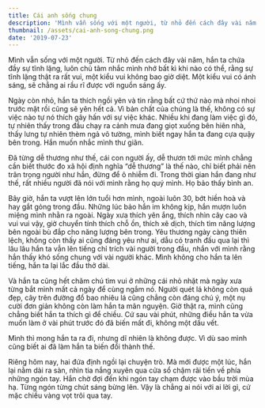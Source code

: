 ```yaml
---
title: Cái anh sống chung
description: 'Mình vẫn sống với một người, từ nhỏ đến cách đây vài năm.'
thumbnail: /assets/cai-anh-song-chung.png
date: '2019-07-23'
---
```

Mình vẫn sống với một người. Từ nhỏ đến cách đây vài năm, hắn ta chứa đầy sự tĩnh lặng, luôn chủ tâm nhắc mình nhớ bất kì khi nào có thể, rằng sự tĩnh lặng thật ra rất vui, một kiểu vui không bao giờ diệt. Một kiểu vui có ánh sáng, sẽ chẳng ai rầu rĩ được với nguồn sáng ấy.



Ngày còn nhỏ, hắn ta thích ngồi yên và tin rằng bất cứ thứ nào mà nhoi nhoi trước mặt rồi cũng sẽ yên hết cả. Vì bản chất của chúng là thế, không có sự việc nào tự nó thích gây hấn với sự việc khác. Nhiều khi đang làm việc gì đó, tự nhiên thấy trong đầu chạy ra cảnh mưa đang giọt xuống bên hiên nhà, thấy lưng tự nhiên thèm ngả vô tường, mình biết ngay hắn ta đang cựa quậy bên trong. Hắn muốn nhắc mình thư giãn.



Đã từng dễ thương như thế, cái con người ấy, dễ thươn tới mức mình chẳng cần biết thước đo xã hội định nghĩa “dễ thương” là thế nào, chỉ biết phải nên trân trọng người như hắn, đừng để ô nhiễm đi. Trong thời gian hắn đang như thế, rất nhiều người đã nói với mình rằng họ quý mình. Họ bảo thấy bình an.



Bây giờ, hắn ta vượt lên lớn tuổi hơn mình, ngoài luôn 30, bớt hiền hoà và hay gắt gỏng trong đầu. Những lúc bảo hắn im không kịp, hắn mượn luôn miệng mình nhằn ra ngoài. Ngày xưa thích yên ắng, thích nhìn cây cao và vui vui vậy, giờ chuyển tính thích chỗ ồn, thích xê dịch, thích tìm năng lượng bên ngoài bù đắp cho năng lượng bên trong. Yêu thương ngày càng thiên lệch, không còn thấy ai cũng đáng yêu như ai, dẫu có tranh đấu qua lại thì lâu lâu hắn ta vẫn lên tiếng chỉ trích vài người trong đầu, nhắn với mình rằng hắn thấy khó sống chung với vài người khác. Mình không cho hắn ta lên tiếng, hắn ta lại lắc đầu thở dài.

Và hắn ta cũng hết chăm chú tìm vui ở những cái nhỏ nhặt mà ngày xưa từng bắt mình mất cả ngày để cùng ngắm nó. Người quét lá không còn quá đẹp, cây trên đường đổ bao nhiêu lá cũng chẳng còn đáng chú ý, một nụ cười đơn giản không còn làm hắn ta mãn nguyện. Giờ thật ra, mình cũng chẳng biết hắn ta thích gì để chiều. Cứ sau vài phút, những điều hắn ta vừa muốn làm ở vài phút trước đó đã biến mất đi, không một dấu vết.



Mình thì mong hắn ta ra đi, nhưng dĩ nhiên là không được. Vì dù sao mình cũng biết ai đã làm hắn ta biến đổi thành thế.



Riêng hôm nay, hai đứa định ngồi lại chuyện trò. Mà mới được một lúc, hắn lại nằm dài ra sàn, nhìn tia nắng xuyên qua cửa sổ chậm rãi tiến về phía những ngón tay. Hắn chờ đợi đến khi ngón tay chạm được vào bầu trời mùa hạ. Từng ngón từng chút sáng bừng lên. Vậy là chẳng ai nói với ai lời gì, cứ mặc chiều vàng vọt trôi qua tay.
